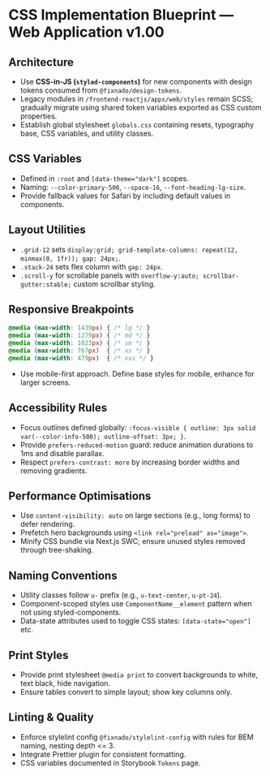 # CSS Implementation Blueprint — Web Application v1.00

## Architecture
- Use **CSS-in-JS (`styled-components`)** for new components with design tokens consumed from `@fixnado/design-tokens`.
- Legacy modules in `/frontend-reactjs/apps/web/styles` remain SCSS; gradually migrate using shared token variables exported as CSS custom properties.
- Establish global stylesheet `globals.css` containing resets, typography base, CSS variables, and utility classes.

## CSS Variables
- Defined in `:root` and `[data-theme="dark"]` scopes.
- Naming: `--color-primary-500`, `--space-16`, `--font-heading-lg-size`.
- Provide fallback values for Safari by including default values in components.

## Layout Utilities
- `.grid-12` sets `display:grid; grid-template-columns: repeat(12, minmax(0, 1fr)); gap: 24px;`.
- `.stack-24` sets flex column with `gap: 24px`.
- `.scroll-y` for scrollable panels with `overflow-y:auto; scrollbar-gutter:stable;` custom scrollbar styling.

## Responsive Breakpoints
```css
@media (max-width: 1439px) { /* lg */ }
@media (max-width: 1279px) { /* md */ }
@media (max-width: 1023px) { /* sm */ }
@media (max-width: 767px)  { /* xs */ }
@media (max-width: 479px)  { /* xxs */ }
```
- Use mobile-first approach. Define base styles for mobile, enhance for larger screens.

## Accessibility Rules
- Focus outlines defined globally: `:focus-visible { outline: 3px solid var(--color-info-500); outline-offset: 3px; }`.
- Provide `prefers-reduced-motion` guard: reduce animation durations to 1ms and disable parallax.
- Respect `prefers-contrast: more` by increasing border widths and removing gradients.

## Performance Optimisations
- Use `content-visibility: auto` on large sections (e.g., long forms) to defer rendering.
- Prefetch hero backgrounds using `<link rel="preload" as="image">`.
- Minify CSS bundle via Next.js SWC; ensure unused styles removed through tree-shaking.

## Naming Conventions
- Utility classes follow `u-` prefix (e.g., `u-text-center`, `u-pt-24`).
- Component-scoped styles use `ComponentName__element` pattern when not using styled-components.
- Data-state attributes used to toggle CSS states: `[data-state="open"]` etc.

## Print Styles
- Provide print stylesheet `@media print` to convert backgrounds to white, text black, hide navigation.
- Ensure tables convert to simple layout; show key columns only.

## Linting & Quality
- Enforce stylelint config `@fixnado/stylelint-config` with rules for BEM naming, nesting depth <= 3.
- Integrate Prettier plugin for consistent formatting.
- CSS variables documented in Storybook `Tokens` page.
